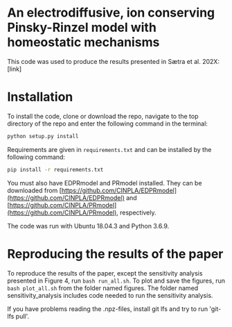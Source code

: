 # An electrodiffusive, ion conserving Pinsky-Rinzel model with homeostatic mechanisms

This code was used to produce the results presented in Sætra et al. 202X: [link]

# Installation

To install the code, clone or download the repo, navigate to the top directory of the repo and enter the following command
in the terminal: 
```bash
python setup.py install
```

Requirements are given in `requirements.txt` and can be installed by the following command:
```bash
pip install -r requirements.txt
```

You must also have EDPRmodel and PRmodel installed. They can be downloaded from 
[https://github.com/CINPLA/EDPRmodel](https://github.com/CINPLA/EDPRmodel) and [https://github.com/CINPLA/PRmodel](https://github.com/CINPLA/PRmodel), respectively.

The code was run with Ubuntu 18.04.3 and Python 3.6.9.

# Reproducing the results of the paper

To reproduce the results of the paper, except the sensitivity analysis presented in Figure 4,
run `bash run_all.sh`. To plot and save the figures, run 
`bash plot_all.sh` from the folder named figures.
The folder named sensitivity_analysis includes code
needed to run the sensitivity analysis. 

If you have problems reading the .npz-files, install git lfs and try to run 'git-lfs pull'.
